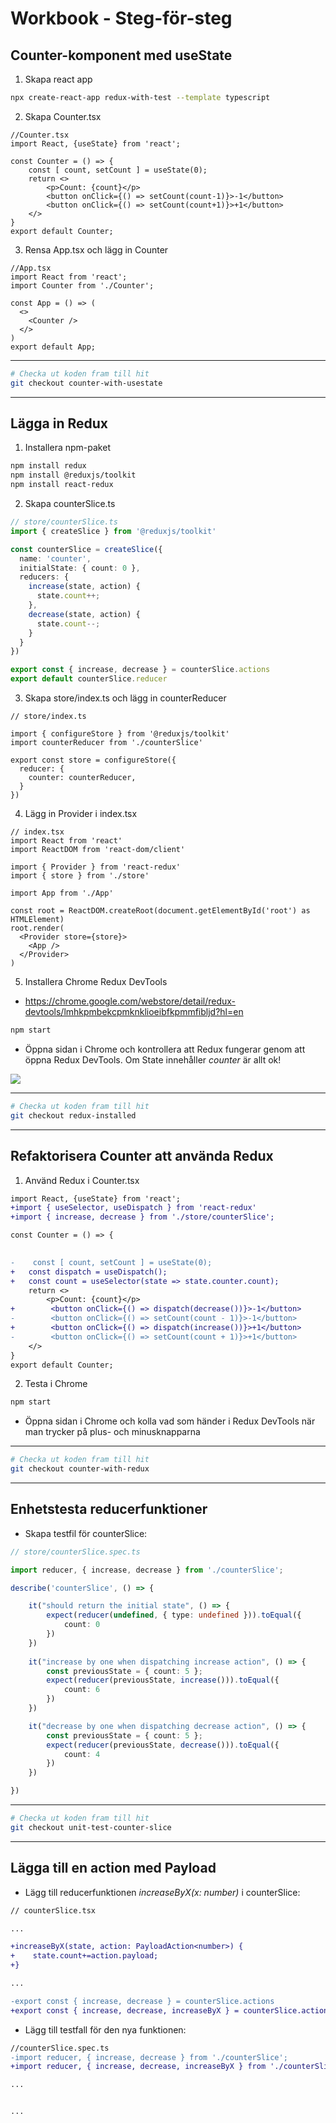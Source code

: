# Workbook - Steg-för-steg
## Counter-komponent med useState

1. Skapa react app

```sh
npx create-react-app redux-with-test --template typescript
```

2. Skapa Counter.tsx

```tsx
//Counter.tsx
import React, {useState} from 'react';

const Counter = () => {
    const [ count, setCount ] = useState(0);
    return <>
        <p>Count: {count}</p>
        <button onClick={() => setCount(count-1)}>-1</button>
        <button onClick={() => setCount(count+1)}>+1</button>
    </>
}
export default Counter;
```

3. Rensa App.tsx och lägg in Counter

```tsx
//App.tsx
import React from 'react';
import Counter from './Counter';

const App = () => (
  <>
    <Counter />
  </>
)
export default App;
```
---
```sh
# Checka ut koden fram till hit
git checkout counter-with-usestate
```
---

## Lägga in Redux

1. Installera npm-paket

```sh
npm install redux
npm install @reduxjs/toolkit
npm install react-redux
```

2. Skapa counterSlice.ts

```ts
// store/counterSlice.ts
import { createSlice } from '@reduxjs/toolkit'

const counterSlice = createSlice({
  name: 'counter',
  initialState: { count: 0 },
  reducers: {
    increase(state, action) {
      state.count++;
    },
    decrease(state, action) {
      state.count--;
    }
  }
})

export const { increase, decrease } = counterSlice.actions
export default counterSlice.reducer
```

3. Skapa store/index.ts och lägg in counterReducer

```tsx
// store/index.ts

import { configureStore } from '@reduxjs/toolkit'
import counterReducer from './counterSlice'

export const store = configureStore({
  reducer: {
    counter: counterReducer,
  }
})
```

4. Lägg in Provider i index.tsx

```tsx
// index.tsx
import React from 'react'
import ReactDOM from 'react-dom/client'

import { Provider } from 'react-redux'
import { store } from './store'

import App from './App'

const root = ReactDOM.createRoot(document.getElementById('root') as HTMLElement)
root.render(
  <Provider store={store}>
    <App />
  </Provider>
)
```


5. Installera Chrome Redux DevTools

- https://chrome.google.com/webstore/detail/redux-devtools/lmhkpmbekcpmknklioeibfkpmmfibljd?hl=en

```sh
npm start
```

- Öppna sidan i Chrome och kontrollera att Redux fungerar genom att öppna Redux DevTools. Om State innehåller *counter* är allt ok!

![](20221210121611.png)  

---

```sh
# Checka ut koden fram till hit
git checkout redux-installed
```
---

## Refaktorisera Counter att använda Redux

1. Använd Redux i Counter.tsx

```diff
import React, {useState} from 'react';
+import { useSelector, useDispatch } from 'react-redux'
+import { increase, decrease } from './store/counterSlice';

const Counter = () => {

    
-    const [ count, setCount ] = useState(0);
+   const dispatch = useDispatch();
+   const count = useSelector(state => state.counter.count);
    return <>
        <p>Count: {count}</p>
+        <button onClick={() => dispatch(decrease())}>-1</button>
-        <button onClick={() => setCount(count - 1)}>-1</button>
+        <button onClick={() => dispatch(increase())}>+1</button>
-        <button onClick={() => setCount(count + 1)}>+1</button>
    </>
}
export default Counter;
```

2. Testa i Chrome

```sh
npm start
```

- Öppna sidan i Chrome och kolla vad som händer i Redux DevTools när man trycker på plus- och minusknapparna

---

```sh
# Checka ut koden fram till hit
git checkout counter-with-redux
```
---

## Enhetstesta reducerfunktioner

- Skapa testfil för counterSlice:

```ts
// store/counterSlice.spec.ts

import reducer, { increase, decrease } from './counterSlice';

describe('counterSlice', () => {

    it("should return the initial state", () => {
        expect(reducer(undefined, { type: undefined })).toEqual({
            count: 0
        })
    })
    
    it("increase by one when dispatching increase action", () => {
        const previousState = { count: 5 };
        expect(reducer(previousState, increase())).toEqual({
            count: 6
        })
    })

    it("decrease by one when dispatching decrease action", () => {
        const previousState = { count: 5 };
        expect(reducer(previousState, decrease())).toEqual({
            count: 4
        })
    })

})
```
---

```sh
# Checka ut koden fram till hit
git checkout unit-test-counter-slice
```
---

## Lägga till en action med Payload

- Lägg till reducerfunktionen *increaseByX(x: number)* i counterSlice:

```diff
// counterSlice.tsx

...

+increaseByX(state, action: PayloadAction<number>) {
+    state.count+=action.payload; 
+}

...

-export const { increase, decrease } = counterSlice.actions
+export const { increase, decrease, increaseByX } = counterSlice.actions

```

- Lägg till testfall för den nya funktionen:

```diff
//counterSlice.spec.ts
-import reducer, { increase, decrease } from './counterSlice';
+import reducer, { increase, decrease, increaseByX } from './counterSlice';

...


...

```